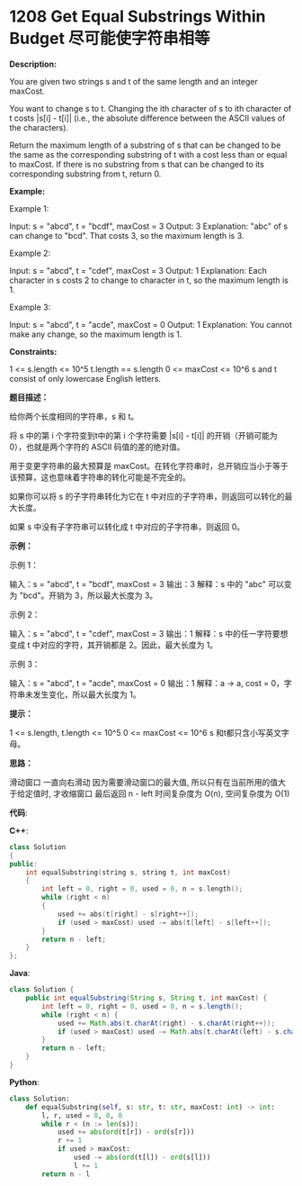 # 1208 Get Equal Substrings Within Budget 尽可能使字符串相等

__Description:__

You are given two strings s and t of the same length and an integer maxCost.

You want to change s to t. Changing the ith character of s to ith character of t costs |s[i] - t[i]| (i.e., the absolute difference between the ASCII values of the characters).

Return the maximum length of a substring of s that can be changed to be the same as the corresponding substring of t with a cost less than or equal to maxCost. If there is no substring from s that can be changed to its corresponding substring from t, return 0.

__Example:__

Example 1:

Input: s = "abcd", t = "bcdf", maxCost = 3
Output: 3
Explanation: "abc" of s can change to "bcd".
That costs 3, so the maximum length is 3.

Example 2:

Input: s = "abcd", t = "cdef", maxCost = 3
Output: 1
Explanation: Each character in s costs 2 to change to character in t,  so the maximum length is 1.

Example 3:

Input: s = "abcd", t = "acde", maxCost = 0
Output: 1
Explanation: You cannot make any change, so the maximum length is 1.

__Constraints:__

1 <= s.length <= 10^5
t.length == s.length
0 <= maxCost <= 10^6
s and t consist of only lowercase English letters.

__题目描述：__

给你两个长度相同的字符串，s 和 t。

将 s 中的第 i 个字符变到t中的第 i 个字符需要 |s[i] - t[i]| 的开销（开销可能为 0），也就是两个字符的 ASCII 码值的差的绝对值。

用于变更字符串的最大预算是 maxCost。在转化字符串时，总开销应当小于等于该预算，这也意味着字符串的转化可能是不完全的。

如果你可以将 s 的子字符串转化为它在 t 中对应的子字符串，则返回可以转化的最大长度。

如果 s 中没有子字符串可以转化成 t 中对应的子字符串，则返回 0。

__示例：__

示例 1：

输入：s = "abcd", t = "bcdf", maxCost = 3
输出：3
解释：s 中的 "abc" 可以变为 "bcd"。开销为 3，所以最大长度为 3。

示例 2：

输入：s = "abcd", t = "cdef", maxCost = 3
输出：1
解释：s 中的任一字符要想变成 t 中对应的字符，其开销都是 2。因此，最大长度为 1。

示例 3：

输入：s = "abcd", t = "acde", maxCost = 0
输出：1
解释：a -> a, cost = 0，字符串未发生变化，所以最大长度为 1。

__提示：__

1 <= s.length, t.length <= 10^5
0 <= maxCost <= 10^6
s 和t都只含小写英文字母。

__思路：__

滑动窗口
一直向右滑动
因为需要滑动窗口的最大值, 所以只有在当前所用的值大于给定值时, 才收缩窗口
最后返回 n - left
时间复杂度为 O(n), 空间复杂度为 O(1)

__代码__:

__C++__:

```C++
class Solution
{
public:
    int equalSubstring(string s, string t, int maxCost)
    {
        int left = 0, right = 0, used = 0, n = s.length();
        while (right < n)
        {
            used += abs(t[right] - s[right++]);
            if (used > maxCost) used -= abs(t[left] - s[left++]);
        }
        return n - left;
    }
};
```

__Java__:

```Java
class Solution {
    public int equalSubstring(String s, String t, int maxCost) {
        int left = 0, right = 0, used = 0, n = s.length();
        while (right < n) {
            used += Math.abs(t.charAt(right) - s.charAt(right++));
            if (used > maxCost) used -= Math.abs(t.charAt(left) - s.charAt(left++));
        }
        return n - left;
    }
}
```

__Python__:

```Python
class Solution:
    def equalSubstring(self, s: str, t: str, maxCost: int) -> int:
        l, r, used = 0, 0, 0
        while r < (n := len(s)):
            used += abs(ord(t[r]) - ord(s[r]))
            r += 1
            if used > maxCost:
                used -= abs(ord(t[l]) - ord(s[l]))
                l += 1
        return n - l
```
